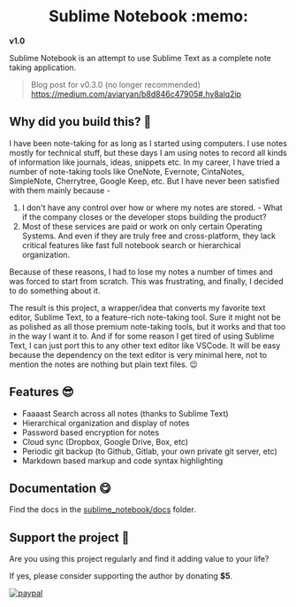 <h1 align="center">
	Sublime Notebook :memo:
</h1> 

**v1.0**

Sublime Notebook is an attempt to use Sublime Text as a complete note taking application.

> Blog post for v0.3.0 (no longer recommended) https://medium.com/aviaryan/b8d846c47905#.hy8alq2ip


## Why did you build this? :thinking:

I have been note-taking for as long as I started using computers. I use notes mostly for technical stuff, but these days I am using notes to record all kinds of information like journals, ideas, snippets etc. In my career, I have tried a number of note-taking tools like OneNote, Evernote, CintaNotes, SimpleNote, Cherrytree, Google Keep, etc. But I have never been satisfied with them mainly because - 

1. I don't have any control over how or where my notes are stored. - What if the company closes or the developer stops building the product?
2. Most of these services are paid or work on only certain Operating Systems. And even if they are truly free and cross-platform, they lack critical features like fast full notebook search or hierarchical organization.

Because of these reasons, I had to lose my notes a number of times and was forced to start from scratch. This was frustrating, and finally, I decided to do something about it.

The result is this project, a wrapper/idea that converts my favorite text editor, Sublime Text, to a feature-rich note-taking tool. Sure it might not be as polished as all those premium note-taking tools, but it works and that too in the way I want it to. And if for some reason I get tired of using Sublime Text, I can just port this to any other text editor like VSCode. It will be easy because the dependency on the text editor is very minimal here, not to mention the notes are nothing but plain text files. 😉


## Features :sunglasses:

* Faaaast Search across all notes (thanks to Sublime Text)
* Hierarchical organization and display of notes
* Password based encryption for notes
* Cloud sync (Dropbox, Google Drive, Box, etc)
* Periodic git backup (to Github, Gitlab, your own private git server, etc)
* Markdown based markup and code syntax highlighting


## Documentation :yum:

Find the docs in the [sublime_notebook/docs](sublime_notebook/docs/README.markdown) folder.


## Support the project :money_with_wings:

Are you using this project regularly and find it adding value to your life?

If yes, please consider supporting the author by donating **$5**.

[![paypal](https://www.paypalobjects.com/en_US/i/btn/btn_donateCC_LG.gif)](https://www.paypal.me/aviaryan/5)
